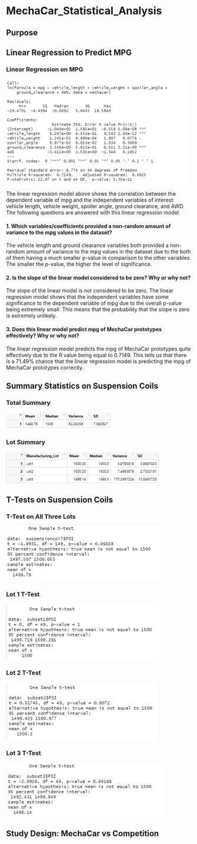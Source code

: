 # MechaCar_Statistical_Analysis
## Purpose
## Linear Regression to Predict MPG
### Linear Regression on MPG
![Deliverable1.PNG](https://github.com/tommy-chin/MechaCar_Statistical_Analysis/blob/main/Images/Deliverable1.PNG)

The linear regression model above shows the correlation between the dependent variable of mpg and the independent variables of interest: vehicle length, vehicle weight, spoiler angle, ground clearance, and AWD. The following questions are answered with this linear regression model. 
#### 1. Which variables/coefficients provided a non-random amount of variance to the mpg values in the dataset?
The vehicle length and ground clearance variables both provided a non-random amount of variance to the mpg values in the dataset due to the both of them having a much smaller p-value in comparison to the other variables. The smaller the p-value, the higher the level of significance.
#### 2. Is the slope of the linear model considered to be zero? Why or why not? 
The slope of the linear model is not considered to be zero. The linear regression model shows that the independent variables have some significance to the dependent variable of mpg due to the overall p-value being extremely small. This means that the probability that the slope is zero is extremely unlikely. 
#### 3. Does this linear model predict mpg of MechaCar prototypes effectively? Why or why not?
The linear regression model predicts the mpg of MechaCar prototypes quite effectively due to the R value being equal to 0.7149. This tells us that there is a 71.49% chance that the linear regression model is predicting the mpg of MechaCar prototypes correctly. 
## Summary Statistics on Suspension Coils
### Total Summary
![TotalSummary.PNG](https://github.com/tommy-chin/MechaCar_Statistical_Analysis/blob/main/Images/TotalSummary.PNG)
### Lot Summary
![LotSummary.PNG](https://github.com/tommy-chin/MechaCar_Statistical_Analysis/blob/main/Images/LotSummary.PNG)
## T-Tests on Suspension Coils
### T-Test on All Three Lots
![TTest on Whole Lot.PNG](https://github.com/tommy-chin/MechaCar_Statistical_Analysis/blob/main/Images/TTest%20on%20Whole%20Lot.PNG)
### Lot 1 T-Test
![TTest on Lot 1.PNG](https://github.com/tommy-chin/MechaCar_Statistical_Analysis/blob/main/Images/TTest%20on%20Lot%201.PNG)
### Lot 2 T-Test
![TTest on Lot 2.PNG](https://github.com/tommy-chin/MechaCar_Statistical_Analysis/blob/main/Images/TTest%20on%20Lot%202.PNG)
### Lot 3 T-Test
![TTest on Lot 3.PNG](https://github.com/tommy-chin/MechaCar_Statistical_Analysis/blob/main/Images/TTest%20on%20Lot%203.PNG)
## Study Design: MechaCar vs Competition
